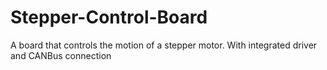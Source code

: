 # Stepper-Control-Board
A board that controls the motion of a stepper motor. With integrated driver and CANBus connection
